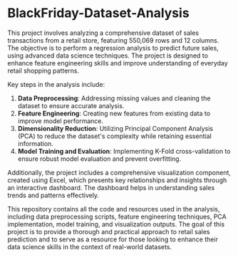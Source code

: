 # BlackFriday-Dataset-Analysis

This project involves analyzing a comprehensive dataset of sales transactions from a retail store, featuring 550,069 rows and 12 columns. The objective is to perform a regression analysis to predict future sales, using advanced data science techniques. The project is designed to enhance feature engineering skills and improve understanding of everyday retail shopping patterns.

Key steps in the analysis include:

1. **Data Preprocessing**: Addressing missing values and cleaning the dataset to ensure accurate analysis.
2. **Feature Engineering**: Creating new features from existing data to improve model performance.
3. **Dimensionality Reduction**: Utilizing Principal Component Analysis (PCA) to reduce the dataset's complexity while retaining essential information.
4. **Model Training and Evaluation**: Implementing K-Fold cross-validation to ensure robust model evaluation and prevent overfitting.

Additionally, the project includes a comprehensive visualization component, created using Excel, which presents key relationships and insights through an interactive dashboard. The dashboard helps in understanding sales trends and patterns effectively.

This repository contains all the code and resources used in the analysis, including data preprocessing scripts, feature engineering techniques, PCA implementation, model training, and visualization outputs. The goal of this project is to provide a thorough and practical approach to retail sales prediction and to serve as a resource for those looking to enhance their data science skills in the context of real-world datasets.
